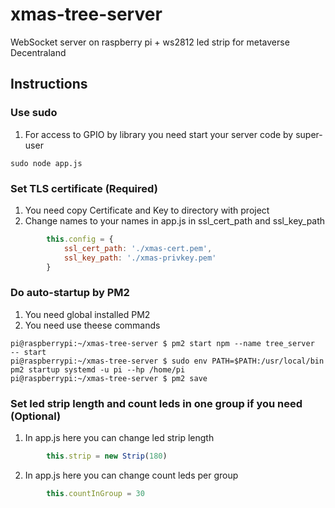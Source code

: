 # xmas-tree-server
 WebSocket server on raspberry pi + ws2812 led strip for metaverse Decentraland

## Instructions

### Use sudo
1. For access to GPIO by library you need start your server code by super-user
````shell
sudo node app.js
````

### Set TLS certificate (Required)
1. You need copy Certificate and Key to directory with project
2. Change names to your names in app.js in ssl_cert_path and ssl_key_path
````js
        this.config = {
            ssl_cert_path: './xmas-cert.pem',
            ssl_key_path: './xmas-privkey.pem'
        }
````

### Do auto-startup by PM2
1. You need global installed PM2
2. You need use theese commands
````shell
pi@raspberrypi:~/xmas-tree-server $ pm2 start npm --name tree_server  -- start
pi@raspberrypi:~/xmas-tree-server $ sudo env PATH=$PATH:/usr/local/bin pm2 startup systemd -u pi --hp /home/pi
pi@raspberrypi:~/xmas-tree-server $ pm2 save
````

### Set led strip length and count leds in one group if you need (Optional)
1. In app.js here you can change led strip length
````js
        this.strip = new Strip(180)
````
2. In app.js here you can change count leds per group
````js
        this.countInGroup = 30
````
